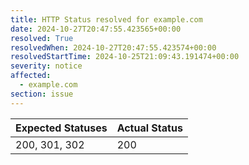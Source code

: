 ```yaml
---
title: HTTP Status resolved for example.com
date: 2024-10-27T20:47:55.423565+00:00
resolved: True
resolvedWhen: 2024-10-27T20:47:55.423574+00:00
resolvedStartTime: 2024-10-25T21:09:43.191474+00:00
severity: notice
affected:
  - example.com
section: issue
---
```


| Expected Statuses | Actual Status  |
|-------------------|----------------|
| 200, 301, 302 | 200 |

